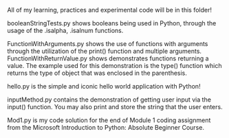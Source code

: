All of my learning, practices and experimental code will be in this folder!  

booleanStringTests.py shows booleans being used in Python, through the usage of the .isalpha, .isalnum functions.  

FunctionWithArguments.py shows the use of functions with arguments through the utilization of the print() function and multiple arguments.  
FunctionWithReturnValue.py shows demonstrates functions returning a value. The example used for this demonstration is the type() function which returns the type of object that was enclosed in the parenthesis.

hello.py is the simple and iconic hello world application with Python!

inputMethod.py contains the demonstration of getting user input via the input() function. You may also print and store the string that the user enters.

Mod1.py is my code solution for the end of Module 1 coding assignment from the Microsoft Introduction to Python: Absolute Beginner Course.

